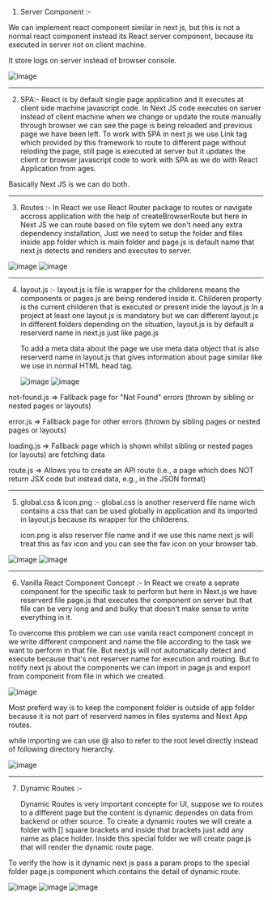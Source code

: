 1. Server Component :-

We can implement react component similar in next js, but this is not a normal react component instead its React server component, because its executed in server not on client machine.

It store logs on server instead of browser console.

![image](https://github.com/user-attachments/assets/ef7e0bc5-3b28-4242-9c60-76ce0a0118bb)

-----------------------------------------------------------------------------------------------------------------------------------------------------

2. SPA:-
     React is by default single page application and it executes at client side machine javascript code. In Next JS code executes on server instead of client machine when we change or update the route manually through browser we can see the page is being reloaded and previous page we have been left. To work with SPA in next js we use Link tag which provided by this framework to route to different page without reloding the page, still page is executed at server but it updates the client or browser javascript code to work with SPA as we do with React Application from ages.

Basically Next JS is we can do both.

-----------------------------------------------------------------------------------------------------------------------------------------------------

3. Routes :-
     In React we use React Router package to routes or navigate accross application with the help of createBrowserRoute but here in Next JS we can route based on file sytem we don't need any extra dependency installation, Just we need to setup the folder and files inside app folder which is main folder and page.js is default name that next.js detects and renders and executes to server.

![image](https://github.com/user-attachments/assets/32651784-b3d4-440a-a7e5-59f03fada03c)
![image](https://github.com/user-attachments/assets/8596e673-5fe3-4754-8ea9-c219901268cb)

-----------------------------------------------------------------------------------------------------------------------------------------------------

4. layout.js :-
     layout.js is file is wrapper for the childerens means the components or pages.js are being rendered inside it.
        Childeren property is the current childeren that is executed or present inide the layout.js
   In a project at least one layout.js is mandatory but we can different layout.js in different folders depending on the situation, layout.js is by default a reserverd name in next.js just like page.js

     To add a meta data about the page we use meta data object that is also reserverd name in layout.js that gives information about page similar like <head> we use in normal HTML head tag.

   ![image](https://github.com/user-attachments/assets/fb78fa51-a294-470b-87db-4354a359a1e2)
     ![image](https://github.com/user-attachments/assets/d216684d-984d-447c-aef0-65c85ade15ed)

not-found.js => Fallback page for "Not Found" errors (thrown by sibling or nested pages or layouts)

error.js => Fallback page for other errors (thrown by sibling pages or nested pages or layouts)

loading.js => Fallback page which is shown whilst sibling or nested pages (or layouts) are fetching data

route.js => Allows you to create an API route (i.e., a page which does NOT return JSX code but instead data, e.g., in the JSON format)

-----------------------------------------------------------------------------------------------------------------------------------------------------

5. global.css & icon.png :-
        global.css is another reserverd file name wich contains a css that can be used globally in application and its imported in layout.js because its wrapper for the childerens.

   icon.png is also reserver file name and if we use this name next js will treat this as fav icon and you can see the fav icon on your browser tab.

![image](https://github.com/user-attachments/assets/c9b69705-6af9-439e-a96f-9b1ecad5f100)
![image](https://github.com/user-attachments/assets/55466ca2-c7c1-4370-83b4-5109f473b080)

-----------------------------------------------------------------------------------------------------------------------------------------------------

6. Vanilla React Component Concept :-
        In React we create a seprate component for the specific task to perform but here in Next.js we have reserverd file page.js that executes the component on server but that file can be very long and and bulky that doesn't make sense to write everything in it.

To overcome this problem we can use vanila react component concept in we write different component and name the file according to the task we want to perform in that file. But next.js will not automatically detect and execute because that's not reserver name for execution and routing. But to notify next js about the components we can import in page.js and export from component from file in which we created.

![image](https://github.com/user-attachments/assets/bd7b5783-7113-4ea4-8899-0c233a318890)

Most preferd way is to keep the component folder is outside of app folder because it is not part of reserverd names in files systems and Next App routes.

while importing we can use @ also to refer to the root level directly instead of following directory hierarchy.

![image](https://github.com/user-attachments/assets/b083ca14-6a1e-40d7-9b4d-df4865d4a496)

-----------------------------------------------------------------------------------------------------------------------------------------------------

7. Dynamic Routes :-

     Dynamic Routes is very important concepte for UI, suppose we to routes to a different page but the content is dynamic dependes on data from backend or other source. To create a dynamic routes we will create a folder with [] square brackets and inside that brackets just add any name as place holder. Inside this special folder we will create page.js that will render the dynamic route page.

To verify the how is it dynamic next js pass a param props to the special folder page.js component which contains the detail of dynamic route.

![image](https://github.com/user-attachments/assets/aec9617c-28b8-4c2c-8ee3-2ebab6c936ae)
![image](https://github.com/user-attachments/assets/ef8872ca-d216-40f9-bd65-f63478b25c4b)
![image](https://github.com/user-attachments/assets/545b0050-4d7c-407e-b93e-e8ef60204c36)




